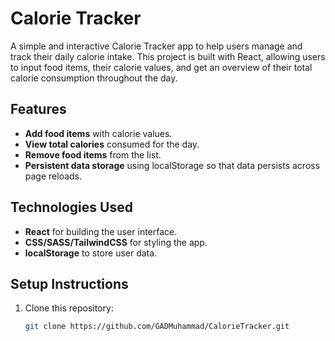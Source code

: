 # Calorie Tracker

A simple and interactive Calorie Tracker app to help users manage and track their daily calorie intake. This project is built with React, allowing users to input food items, their calorie values, and get an overview of their total calorie consumption throughout the day.

## Features

- **Add food items** with calorie values.
- **View total calories** consumed for the day.
- **Remove food items** from the list.
- **Persistent data storage** using localStorage so that data persists across page reloads.

## Technologies Used

- **React** for building the user interface.
- **CSS/SASS/TailwindCSS** for styling the app.
- **localStorage** to store user data.

## Setup Instructions

1. Clone this repository:
   ```bash
   git clone https://github.com/GADMuhammad/CalorieTracker.git

